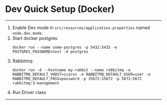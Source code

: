 # Dev Quick Setup (Docker)

---

1. Enable Dev mode in `src/resources/application.properties` named `node.dev.mode`.
2. Start docker postgres:
   ```
   docker run --name some-postgres -p 5432:5432 -e POSTGRES_PASSWORD=test -d postgres
   ```
3. Rabbitmq:
   ```
   docker run -d --hostname my-rabbit --name rabbitmq -e RABBITMQ_DEFAULT_VHOST=icarus -e RABBITMQ_DEFAULT_USER=user -e RABBITMQ_DEFAULT_PASS=password -p 15672:15672 -p 5672:5672 rabbitmq:3-management
   ```
4. Run Driver class

---